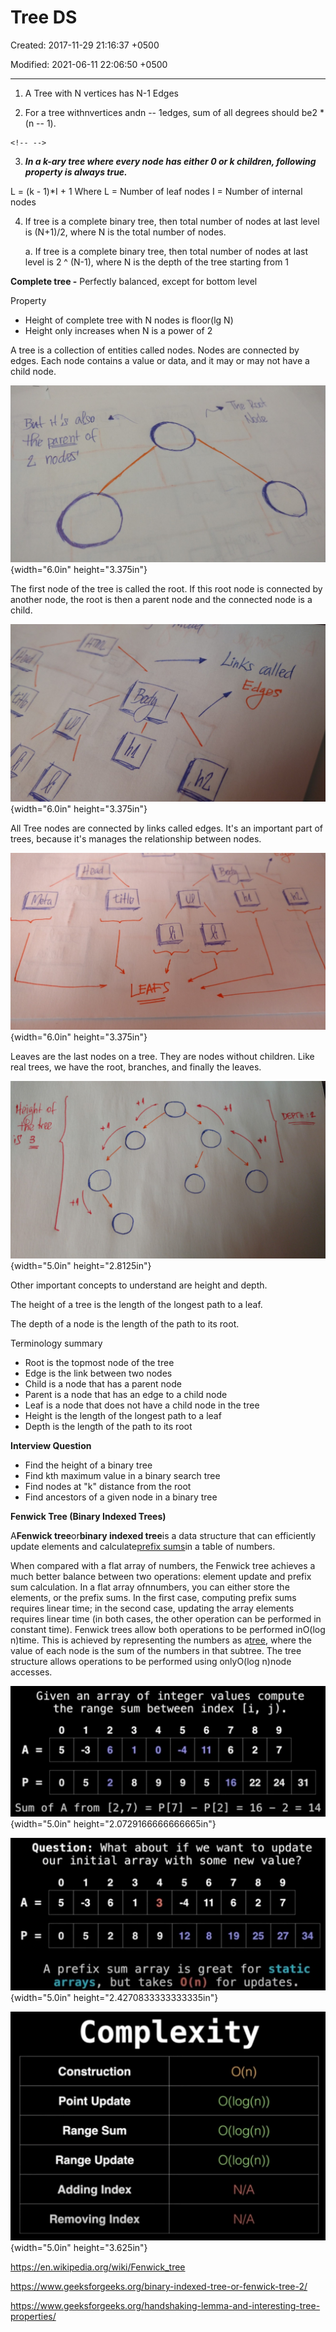 # Tree DS

Created: 2017-11-29 21:16:37 +0500

Modified: 2021-06-11 22:06:50 +0500

---

1.  A Tree with N vertices has N-1 Edges

2.  For a tree withnvertices andn -- 1edges, sum of all degrees should be2 * (n -- 1).

```{=html}
<!-- -->
```
3.  ***In a k-ary tree where every node has either 0 or k children, following property is always true.***

L = (k - 1)*I + 1
Where L = Number of leaf nodes
I = Number of internal nodes



4.  If tree is a complete binary tree, then total number of nodes at last level is (N+1)/2, where N is the total number of nodes.

    a.  If tree is a complete binary tree, then total number of nodes at last level is 2 ^ (N-1), where N is the depth of the tree starting from 1



**Complete tree -** Perfectly balanced, except for bottom level

Property
-   Height of complete tree with N nodes is floor(lg N)
-   Height only increases when N is a power of 2



A tree is a collection of entities called nodes. Nodes are connected by edges. Each node contains a value or data, and it may or may not have a child node.

![4de Z noosi ](media/Tree-DS-image1.jpeg){width="6.0in" height="3.375in"}

The first node of the tree is called the root. If this root node is connected by another node, the root is then a parent node and the connected node is a child.

![Links called ](media/Tree-DS-image2.jpeg){width="6.0in" height="3.375in"}

All Tree nodes are connected by links called edges. It's an important part of trees, because it's manages the relationship between nodes.

![LEAFS ](media/Tree-DS-image3.jpeg){width="6.0in" height="3.375in"}

Leaves are the last nodes on a tree. They are nodes without children. Like real trees, we have the root, branches, and finally the leaves.

![](media/Tree-DS-image4.png){width="5.0in" height="2.8125in"}

Other important concepts to understand are height and depth.

The height of a tree is the length of the longest path to a leaf.

The depth of a node is the length of the path to its root.

Terminology summary
-   Root is the topmost node of the tree
-   Edge is the link between two nodes
-   Child is a node that has a parent node
-   Parent is a node that has an edge to a child node
-   Leaf is a node that does not have a child node in the tree
-   Height is the length of the longest path to a leaf
-   Depth is the length of the path to its root



**Interview Question**
-   Find the height of a binary tree
-   Find kth maximum value in a binary search tree
-   Find nodes at "k" distance from the root
-   Find ancestors of a given node in a binary tree



**Fenwick Tree (Binary Indexed Trees)**

A**Fenwick tree**or**binary indexed tree**is a data structure that can efficiently update elements and calculate[prefix sums](https://en.wikipedia.org/wiki/Prefix_sum)in a table of numbers.



When compared with a flat array of numbers, the Fenwick tree achieves a much better balance between two operations: element update and prefix sum calculation. In a flat array ofnnumbers, you can either store the elements, or the prefix sums. In the first case, computing prefix sums requires linear time; in the second case, updating the array elements requires linear time (in both cases, the other operation can be performed in constant time). Fenwick trees allow both operations to be performed inO(log n)time. This is achieved by representing the numbers as a[tree](https://en.wikipedia.org/wiki/Tree_(data_structure)), where the value of each node is the sum of the numbers in that subtree. The tree structure allows operations to be performed using onlyO(log n)node accesses.

![](media/Tree-DS-image5.jpeg){width="5.0in" height="2.0729166666666665in"}



![](media/Tree-DS-image6.jpeg){width="5.0in" height="2.4270833333333335in"}



![](media/Tree-DS-image7.jpeg){width="5.0in" height="3.625in"}



<https://en.wikipedia.org/wiki/Fenwick_tree>

<https://www.geeksforgeeks.org/binary-indexed-tree-or-fenwick-tree-2/>



<https://www.geeksforgeeks.org/handshaking-lemma-and-interesting-tree-properties/>







